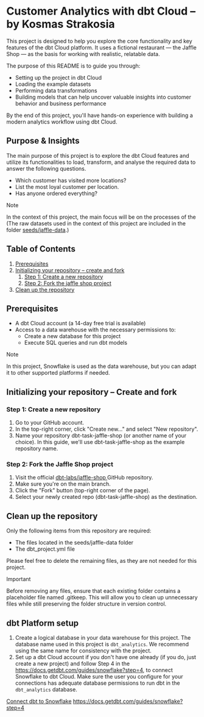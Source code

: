 # Customer Analytics with dbt Cloud – by Kosmas Strakosia

This project is designed to help you explore the core functionality and key features of the dbt Cloud platform. It uses a fictional restaurant — the Jaffle Shop — as the basis for working with realistic, relatable data.

The purpose of this README is to guide you through:
- Setting up the project in dbt Cloud
- Loading the example datasets
- Performing data transformations
- Building models that can help uncover valuable insights into customer behavior and business performance

By the end of this project, you'll have hands-on experience with building a modern analytics workflow using dbt Cloud.

## Purpose & Insights

The main purpose of this project is to explore the dbt Cloud features and utilize its functionalities to load, transform, and analyse the required data to answer the following questions.
- Which customer has visited more locations?
- List the most loyal customer per location.
- Has anyone ordered everything?

> [!NOTE]
> In the context of this project, the main focus will be on the processes of the    (The raw datasets used in the context of this project are included in the folder [seeds/jaffle-data](https://github.com/KosmasDev/dbt-task-jaffle-shop/tree/main/seeds/jaffle-data).)

## Table of Contents
1. [Prerequisites](#prerequisites)
2. [Initializing your repository – create and fork](#initializing-your-repository--create-and-fork)
    1. [Step 1: Create a new repository](#step-1-create-a-new-repository)
    2. [Step 2: Fork the jaffle shop project](#step-2-fork-the-jaffle-shop-project)
3. [Clean up the repository](#clean-up-the-repository)

## Prerequisites
- A dbt Cloud account (a 14-day free trial is available)
- Access to a data warehouse with the necessary permissions to:
    - Create a new database for this project
    - Execute SQL queries and run dbt models
> [!NOTE]
> In this project, Snowflake is used as the data warehouse, but you can adapt it to other supported platforms if needed.

## Initializing your repository – Create and fork

### Step 1: Create a new repository
1. Go to your GitHub account.
2. In the top-right corner, click "Create new..." and select "New repository".
3. Name your repository dbt-task-jaffle-shop (or another name of your choice).
   In this guide, we'll use dbt-task-jaffle-shop as the example repository name.
   
### Step 2: Fork the Jaffle Shop project
1. Visit the official [dbt-labs/jaffle-shop ](https://github.com/dbt-labs/jaffle-shop) GitHub repository.
2. Make sure you're on the main branch.
3. Click the "Fork" button (top-right corner of the page).
4. Select your newly created repo (dbt-task-jaffle-shop) as the destination.

## Clean up the repository
Only the following items from this repository are required:
- The files located in the seeds/jaffle-data folder
- The dbt_project.yml file

Please feel free to delete the remaining files, as they are not needed for this project.

> [!IMPORTANT]
> Before removing any files, ensure that each existing folder contains a placeholder file named .gitkeep. This will allow you to clean up unnecessary files while still preserving the folder structure in version control.

## dbt Platform setup
1. Create a logical database in your data warehouse for this project. The database name used in this project is `dbt_analytics`. We recommend using the same name for consistency with the project.
2. Set up a dbt Cloud account if you don't have one already (if you do, just create a new project) and follow Step 4 in the https://docs.getdbt.com/guides/snowflake?step=4, to connect Snowflake to dbt Cloud. Make sure the user you configure for your connections has adequate database permissions to run dbt in the `dbt_analytics` database.

[Connect dbt to Snowflake](https://docs.getdbt.com/guides/snowflake?step=4)
https://docs.getdbt.com/guides/snowflake?step=4






